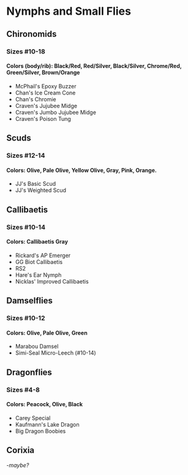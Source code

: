 # Nymphs and Small Flies

## Chironomids
### Sizes #10-18
#### Colors (body/rib): Black/Red, Red/Silver, Black/Silver, Chrome/Red, Green/Silver, Brown/Orange
- McPhail's Epoxy Buzzer
- Chan's Ice Cream Cone
- Chan's Chromie
- Craven's Jujubee Midge
- Craven's Jumbo Jujubee Midge
- Craven's Poison Tung

## Scuds
### Sizes #12-14
#### Colors: Olive, Pale Olive, Yellow Olive, Gray, Pink, Orange.
- JJ's Basic Scud
- JJ's Weighted Scud

## Callibaetis
### Sizes #10-14
#### Colors: Callibaetis Gray
- Rickard's AP Emerger
- GG Biot Callibaetis
- RS2
- Hare's Ear Nymph
- Nicklas' Improved Callibaetis

## Damselflies
### Sizes #10-12
#### Colors: Olive, Pale Olive, Green
- Marabou Damsel
- Simi-Seal Micro-Leech (#10-14)

## Dragonflies
### Sizes #4-8
#### Colors: Peacock, Olive, Black
- Carey Special
- Kaufmann's Lake Dragon
- Big Dragon Boobies

## Corixia
-*maybe?*
